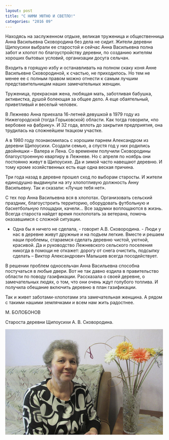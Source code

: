 ```yaml
---
layout: post
title: "С НИМИ УЮТНО И СВЕТЛО!"
categories: "2016 09"
---
```


Находясь на заслуженном отдыхе, великая труженица и общественница Анна Васильевна Сковородина без дела не сидит. Жители деревни Щипоусихи выбрали ее старостой и сейчас Анна Васильевна полна забот и хлопот по благоустройству деревни, по созданию жителям хороших бытовых условий, организации досуга сельчан.

Входить в горящую избу и останавливать на полном скаку коня Анне Васильевне Сковородиной, к счастью, не приходилось. Но тем не менее ее с полным правом можно отнести к самым лучшим представительницам наших замечательных женщин.

Труженица, прекрасная жена, любящая мать, заботливая бабушка, активистка, душой болеющая за общее дело. А еще обаятельный, приветливый и веселый человек.

В Лежнево Анна приехала 16-летней девушкой в 1979 году из Нижегородской (тогда Горьковской) области. Как тогда говорили, «по вербовке на фабрику». И 32 года, вплоть до закрытия предприятия, она трудилась на сложнейшем ткацком участке.

А в 1980 году познакомилась с хорошим парнем Александром из деревни Щипоусихи. Создали семью, а спустя год у них родились двойняшки – Валера и Лена. Со временем получили Сковородины благоустроенную квартиру в Лежневе. Но с апреля по ноябрь они постоянно живут в Щипоусихе. Да и зимой часто навещают деревню. И тому кроме хозяйственных есть еще одна веская причина.

Три года назад в деревне прошел сход по выборам старосты. И жители единодушно выдвинули на эту хлопотливую должность Анну Васильевну. Так и сказали: «Лучше тебя нет».

С тех пор Анна Васильевна вся в хлопотах. Организовать сельский праздник, благоустроить территорию, оборудовать футбольную и баскетбольную площадки, качели… Все задумки воплощаются в жизнь. Всегда староста найдет время похлопотать за ветерана, помочь оказавшимся с сложной ситуации.

- Одна бы я ничего не сделала, - говорит А.В. Сковородина. - Люди у нас в деревне живут дружные и на подъем легкие. Вместе и решаем наши проблемы, стараемся сделать деревню чистой, уютной, красивой. Да и руководство Лежневского сельского поселения никогда в помощи не откажет: дорогу от снега очистить, подсыпку сделать – Виктор Александрович Малышев всегда посодействует.

В решении проблем односельчан Анна Васильевна способна постучаться в любые двери. Вот не так давно ездила в правительство области по поводу газификации. Рассказала о своей деревне, о замечательных людях, о том, что они очень ждут голубого топлива. И получила обещание включить деревню в план газификации.

Так и живет заботами-хлопотами эта замечательная женщина. А рядом с такими нашими землячками и всем нам жить радостнее.

М. БОЛОБОНОВ

Cтароста деревни Щипоусихи А. В. Сковородина.

![1](/images/809-1.JPG)
